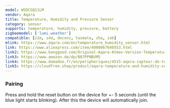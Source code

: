 ```yaml
---
model: WSDCGQ11LM
vendor: Aqara
title: Temperature, Humidity and Pressure Sensor
category: sensor
supports: temperature, humidity, pressure, battery
zigbeemodel: ['lumi.weather']
compatible: [z2m, z4d, deconz, tasmota, zha, iob]
mlink: https://www.aqara.com/en/temperature_humidity_sensor.html
link: https://www.aliexpress.com/item/4000067640553.html
link2: https://www.banggood.com/Original-Aqara-Atmos-Version-Temperature-Humidity-Sensor-Smart-Home-Thermometer-Hygrometer-p-1148666.html
link3: https://www.amazon.de/dp/B07PPNBVM5
link4: https://www.domadoo.fr/en/peripheriques/4515-aqara-capteur-de-temperature-et-d-humidite-zigbee-6970504212510.html
link5: https://cloudfree.shop/product/aqara-temperature-and-humidity-sensor/
---
```

### Pairing
Press and hold the reset button on the device for +- 5 seconds (until the blue light starts blinking).
After this the device will automatically join.
